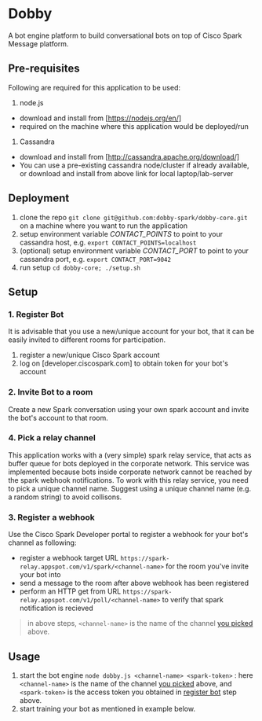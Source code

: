 # Dobby
A bot engine platform to build conversational bots on top of Cisco Spark Message platform.

## <a href="pre_req"></a>Pre-requisites
Following are required for this application to be used:

1. node.js
 * download and install from [https://nodejs.org/en/]
 * required on the machine where this application would be deployed/run
1. Cassandra
 * download and install from [http://cassandra.apache.org/download/]
 * You can use a pre-existing cassandra node/cluster if already available, or download and install from above link for local laptop/lab-server

## <a href="deployment"></a>Deployment

1. clone the repo `git clone git@github.com:dobby-spark/dobby-core.git` on a machine where you want to run the application
2. setup environment variable *CONTACT_POINTS* to point to your cassandra host, e.g. `export CONTACT_POINTS=localhost`
3. (optional) setup environment variable *CONTACT_PORT* to point to your cassandra port, e.g. `export CONTACT_PORT=9042`
4. run setup `cd dobby-core; ./setup.sh`

## Setup

### <a href="register_bot"></a>1. Register Bot
It is advisable that you use a new/unique account for your bot, that it can be easily invited to different rooms for participation.
1. register a new/unique Cisco Spark account
2. log on [developer.ciscospark.com] to obtain token for your bot's account
 
### <a href="invite_bot"></a>2. Invite Bot to a room
Create a new Spark conversation using your own spark account and invite the bot's account to that room.

### <a href="relay_channel"></a>4. Pick a relay channel
This application works with a (very simple) spark relay service, that acts as buffer queue for bots deployed in the corporate network. This service was implemented because bots inside corporate network cannot be reached by the spark webhook notifications. To work with this relay service, you need to pick a unique channel name. Suggest using a unique channel name (e.g. a random string) to avoid collisons.

### <a href="register_webhook"></a>3. Register a webhook
Use the Cisco Spark Developer portal to register a webhook for your bot's channel as following:
* register a webhook target URL `https://spark-relay.appspot.com/v1/spark/<channel-name>` for the room you've invite your bot into
* send a message to the room after above webhook has been registered
* perform an HTTP get from URL `https://spark-relay.appspot.com/v1/poll/<channel-name>` to verify that spark notification is recieved 

> in above steps, `<channel-name>` is the name of the channel [you picked](#relay_channel) above.

## Usage

1. start the bot engine `node dobby.js <channel-name> <spark-token>` : here `<channel-name>` is the name of the channel [you picked](#relay_channel) above, and `<spark-token>` is the access token you obtained in [register bot](#register_bot) step above.
2. start training your bot as mentioned in example below.

